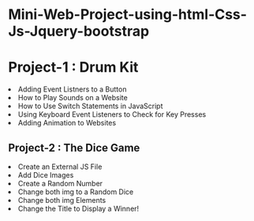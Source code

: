 # Mini-Web-Project-using-html-Css-Js-Jquery-bootstrap


<h1> Project-1 :  Drum Kit </h1>
<li>Adding Event Listners to a Button </li>
<li>How to Play Sounds on a Website </li>
<li>How to Use Switch Statements in JavaScript </li>
<li>Using Keyboard Event Listeners to Check for Key Presses </li>
<li>Adding Animation to Websites</li>


<h2>Project-2 : The Dice Game</h2>

<li>Create an External JS File</li>
<li>Add Dice Images</li>
<li>Create a Random Number</li>
<li>Change both img to a Random Dice</li>
<li>Change both img Elements</li>
<li>Change the Title to Display a Winner!</li>

